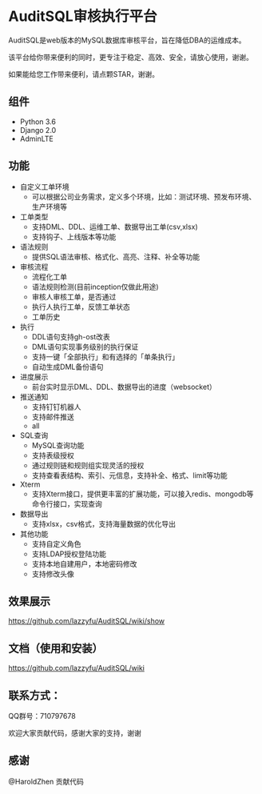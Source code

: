 # AuditSQL审核执行平台

AuditSQL是web版本的MySQL数据库审核平台，旨在降低DBA的运维成本。

该平台给你带来便利的同时，更专注于稳定、高效、安全，请放心使用，谢谢。

如果能给您工作带来便利，请点颗STAR，谢谢。

## 组件
- Python 3.6
- Django 2.0
- AdminLTE 
  
## 功能
- 自定义工单环境
  - 可以根据公司业务需求，定义多个环境，比如：测试环境、预发布环境、生产环境等
- 工单类型
  - 支持DML、DDL、运维工单、数据导出工单(csv,xlsx)
  - 支持钩子、上线版本等功能
- 语法规则
  - 提供SQL语法审核、格式化、高亮、注释、补全等功能
- 审核流程
  - 流程化工单
  - 语法规则检测(目前inception仅做此用途)
  - 审核人审核工单，是否通过
  - 执行人执行工单，反馈工单状态
  - 工单历史
- 执行
  - DDL语句支持gh-ost改表
  - DML语句实现事务级别的执行保证
  - 支持一键「全部执行」和有选择的「单条执行」
  - 自动生成DML备份语句 
- 进度展示
  - 前台实时显示DML、DDL、数据导出的进度（websocket）
- 推送通知
  - 支持钉钉机器人
  - 支持邮件推送
  - all
- SQL查询
  - MySQL查询功能
  - 支持表级授权
  - 通过规则链和规则组实现灵活的授权
  - 支持查看表结构、索引、元信息，支持补全、格式、limit等功能
- Xterm
  - 支持Xterm接口，提供更丰富的扩展功能，可以接入redis、mongodb等命令行接口，实现查询
- 数据导出
  - 支持xlsx，csv格式，支持海量数据的优化导出
- 其他功能
   - 支持自定义角色
   - 支持LDAP授权登陆功能
   - 支持本地自建用户，本地密码修改
   - 支持修改头像


## 效果展示
https://github.com/lazzyfu/AuditSQL/wiki/show

## 文档（使用和安装）
https://github.com/lazzyfu/AuditSQL/wiki

## 联系方式：
QQ群号：710797678

欢迎大家贡献代码，感谢大家的支持，谢谢

## 感谢
@HaroldZhen 贡献代码

